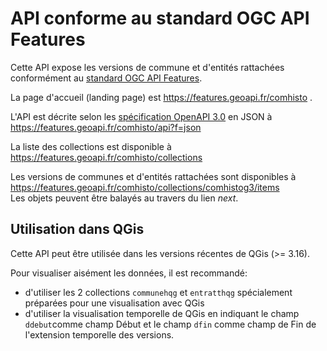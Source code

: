 # API conforme au standard OGC API Features

Cette API expose les versions de commune et d'entités rattachées conformément
au [standard OGC API Features](http://docs.opengeospatial.org/is/17-069r3/17-069r3.html).

La page d'accueil (landing page) est https://features.geoapi.fr/comhisto .

L'API est décrite selon les [spécification OpenAPI 3.0](http://spec.openapis.org/)
en JSON à https://features.geoapi.fr/comhisto/api?f=json

La liste des collections est disponible à https://features.geoapi.fr/comhisto/collections

Les versions de communes et d'entités rattachées sont disponibles à
https://features.geoapi.fr/comhisto/collections/comhistog3/items  
Les objets peuvent être balayés au travers du lien *next*.

## Utilisation dans QGis
Cette API peut être utilisée dans les versions récentes de QGis (>= 3.16).

Pour visualiser aisément les données, il est recommandé:

- d'utiliser les 2 collections `communehqg` et `entratthqg` spécialement préparées pour une visualisation avec QGis
- d'utiliser la visualisation temporelle de QGis en indiquant le champ `ddebut`comme champ Début
  et le champ `dfin` comme champ de Fin de l'extension temporelle des versions.
